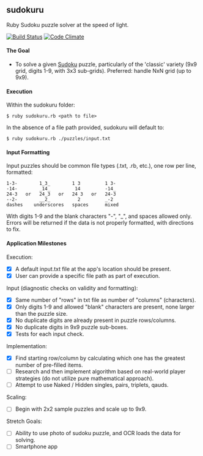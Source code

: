 ## sudokuru
Ruby Sudoku puzzle solver at the speed of light.

[![Build Status](https://semaphoreci.com/api/v1/projects/f143a17b-2c6c-45c1-8698-5e79c8e736b7/663467/shields_badge.svg)](https://semaphoreci.com/rolandburrows/sudokuru)  [![Code Climate](https://codeclimate.com/github/RolandBurrows/sudokuru/badges/gpa.svg)](https://codeclimate.com/github/RolandBurrows/sudokuru)

#### The Goal
* To solve a given [Sudoku](https://en.wikipedia.org/wiki/Sudoku) puzzle, particularly of the 'classic' variety (9x9 grid, digits 1-9, with 3x3 sub-grids). Preferred: handle NxN grid (up to 9x9).

#### Execution
Within the sudokuru folder:
```
$ ruby sudokuru.rb <path to file>
```
In the absence of a file path provided, sudokuru will default to:
```
$ ruby sudokuru.rb ./puzzles/input.txt
```

#### Input Formatting
Input puzzles should be common file types (.txt, .rb, etc.), one row per line, formatted:
```
1-3-        1_3_        1 3         1 3-
-14-        _14_         14         -14_   
24-3   or   24_3   or   24 3   or   24-3
--2-        __2_          2         _-2 
dashes    underscores   spaces      mixed
```
With digits 1-9 and the blank characters "-", "_", and spaces allowed only. Errors will be returned if the data is not properly formatted, with directions to fix.

#### Application Milestones
Execution:
- [X] A default input.txt file at the app's location should be present.
- [X] User can provide a specific file path as part of execution.

Input (diagnostic checks on validity and formatting):
- [X] Same number of "rows" in txt file as number of "columns" (characters).
- [X] Only digits 1-9 and allowed "blank" characters are present, none larger than the puzzle size.
- [X] No duplicate digits are already present in puzzle rows/columns.
- [X] No duplicate digits in 9x9 puzzle sub-boxes.
- [X] Tests for each input check.

Implementation:
- [X] Find starting row/column by calculating which one has the greatest number of pre-filled items.
- [ ] Research and then implement algorithm based on real-world player strategies (do not utilize pure mathematical approach).
- [ ] Attempt to use Naked / Hidden singles, pairs, triplets, qauds.

Scaling:
- [ ] Begin with 2x2 sample puzzles and scale up to 9x9.

Stretch Goals:
- [ ] Ability to use photo of sudoku puzzle, and OCR loads the data for solving.
- [ ] Smartphone app
